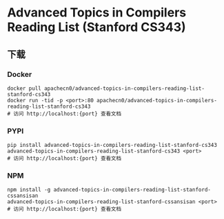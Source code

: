 # Advanced Topics in Compilers Reading List (Stanford CS343)

## 下载

### Docker

```
docker pull apachecn0/advanced-topics-in-compilers-reading-list-stanford-cs343
docker run -tid -p <port>:80 apachecn0/advanced-topics-in-compilers-reading-list-stanford-cs343
# 访问 http://localhost:{port} 查看文档
```

### PYPI

```
pip install advanced-topics-in-compilers-reading-list-stanford-cs343
advanced-topics-in-compilers-reading-list-stanford-cs343 <port>
# 访问 http://localhost:{port} 查看文档
```

### NPM

```
npm install -g advanced-topics-in-compilers-reading-list-stanford-cssansisan
advanced-topics-in-compilers-reading-list-stanford-cssansisan <port>
# 访问 http://localhost:{port} 查看文档
```